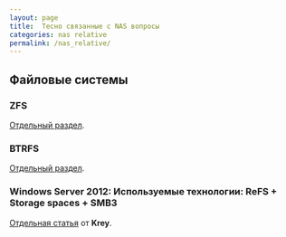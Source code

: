 ```yaml
---
layout: page
title:  Тесно связанные с NAS вопросы
categories: nas relative
permalink: /nas_relative/
---
```


## Файловые системы

### ZFS

[Отдельный раздел](/zfs/).

### BTRFS

[Отдельный раздел](/btrfs/).

### Windows Server 2012: Используемые технологии: ReFS + Storage spaces + SMB3

[Отдельная статья](/software/windows/) от **Krey**.

